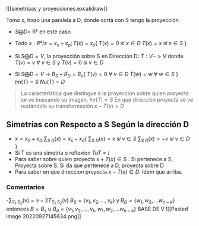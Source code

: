 
![[simetriaas y proyecciones.excalidraw]]

Tomo x, trazo una paralela a D, donde corta con S tengo la proyección
- $S \bigoplus D$= R² en este caso
- Todo $x : R² / x = x_s + x_p ; T(x) = x_s \{$ 
$T(x) = 0 \ si \ x \in D$
$T(x) = x \ si \ x \in S$
$\}$

- Si $S \bigoplus D = V$, la proyección sobre S en Dirección  D: $T: V->V$ donde $T(v) = v \ \forall \  v \in S$ y $T(v)=0 \ si \ v \in D$ 
- Si $S \bigoplus D = V$ -> $B_S + B_D = B_v \{$
	$T(v) = 0 \ \forall \ v \in D$ 
	$T(w) = w \ \forall \ w \in S$
	$\}$
	$Im(T)=S$
	$Nu(T)=D$

> La característica que distingue a la proyección sobre quien proyecta se ve buscando su imagen. $Im(T)= S$
> En que dirección proyecta se ve restándole su transformación $x-T(x)=D$


## Simetrías con Respecto a S Según la dirección D
- $x = x_S + x_D$
$\sum_{S\ D}(x)= x_s -x_d \{$
$\sum_{S\ D}(x)=v \ si\  v \in S$
$\sum_{S\ D}(x)=-v \  si \ v \in D$
$\}$
- Si T es una simetria o reflexion $T o T = I$
- Para saber sobre quien proyecta $x +T(x) \in S$ . Si pertenece a S, Proyecta sobre S. Si da que pertenece a D, proyecta sobre D
- Para saber en que direccion proyecta $x-T(x) \in D$. Idem que arriba.

### Comentarios
-$\sum_{S_1 \ S_2}(v) = v- 2T_{S_1 \ S_2}(v)$
$B_S = \{v_1, v_2, ..., v_k\}$ y $B_D = \{w_1, w_2, ...w_{n-k}\}$ entonces  $B= B_s \cup B_d = \{v_1, v_2, ..., v_k, w_1, w_2, ...w_{n-k} \}$ BASE DE V
![[Pasted image 20220927145634.png]]

